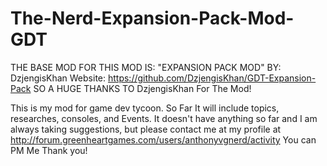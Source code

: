 The-Nerd-Expansion-Pack-Mod-GDT
===============================

THE BASE MOD FOR THIS MOD IS: "EXPANSION PACK MOD" BY: DzjengisKhan Website: https://github.com/DzjengisKhan/GDT-Expansion-Pack
SO A HUGE THANKS TO DzjengisKhan For The Mod!

This is my mod for game dev tycoon.
So Far It will include topics, researches, consoles, and Events.
It doesn't have anything so far and I am always taking suggestions, but please contact me at my profile at 
http://forum.greenheartgames.com/users/anthonyvgnerd/activity You can PM Me Thank you!
